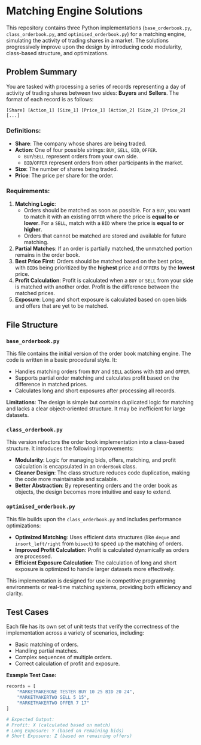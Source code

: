 # Matching Engine Solutions

This repository contains three Python implementations (`base_orderbook.py`, `class_orderbook.py`, and `optimised_orderbook.py`) for a matching engine, simulating the activity of trading shares in a market. The solutions progressively improve upon the design by introducing code modularity, class-based structure, and optimizations.

## Problem Summary

You are tasked with processing a series of records representing a day of activity of trading shares between two sides: **Buyers** and **Sellers**. The format of each record is as follows:

```
[Share] [Action_1] [Size_1] [Price_1] [Action_2] [Size_2] [Price_2] [...]
```

### Definitions:
- **Share**: The company whose shares are being traded.
- **Action**: One of four possible strings: `BUY`, `SELL`, `BID`, `OFFER`.
    - `BUY`/`SELL` represent orders from your own side.
    - `BID`/`OFFER` represent orders from other participants in the market.
- **Size**: The number of shares being traded.
- **Price**: The price per share for the order.

### Requirements:
1. **Matching Logic**:
    - Orders should be matched as soon as possible. For a `BUY`, you want to match it with an existing `OFFER` where the price is **equal to or lower**. For a `SELL`, match with a `BID` where the price is **equal to or higher**.
    - Orders that cannot be matched are stored and available for future matching.
2. **Partial Matches**: If an order is partially matched, the unmatched portion remains in the order book.
3. **Best Price First**: Orders should be matched based on the best price, with `BID`s being prioritized by the **highest** price and `OFFER`s by the **lowest** price.
4. **Profit Calculation**: Profit is calculated when a `BUY` or `SELL` from your side is matched with another order. Profit is the difference between the matched prices.
5. **Exposure**: Long and short exposure is calculated based on open bids and offers that are yet to be matched.

## File Structure

### `base_orderbook.py`

This file contains the initial version of the order book matching engine. The code is written in a basic procedural style. It:
- Handles matching orders from `BUY` and `SELL` actions with `BID` and `OFFER`.
- Supports partial order matching and calculates profit based on the difference in matched prices.
- Calculates long and short exposures after processing all records.

**Limitations**: The design is simple but contains duplicated logic for matching and lacks a clear object-oriented structure. It may be inefficient for large datasets.

### `class_orderbook.py`

This version refactors the order book implementation into a class-based structure. It introduces the following improvements:
- **Modularity**: Logic for managing bids, offers, matching, and profit calculation is encapsulated in an `OrderBook` class.
- **Cleaner Design**: The class structure reduces code duplication, making the code more maintainable and scalable.
- **Better Abstraction**: By representing orders and the order book as objects, the design becomes more intuitive and easy to extend.

### `optimised_orderbook.py`

This file builds upon the `class_orderbook.py` and includes performance optimizations:
- **Optimized Matching**: Uses efficient data structures (like `deque` and `insort_left/right` from `bisect`) to speed up the matching of orders.
- **Improved Profit Calculation**: Profit is calculated dynamically as orders are processed.
- **Efficient Exposure Calculation**: The calculation of long and short exposure is optimized to handle larger datasets more effectively.

This implementation is designed for use in competitive programming environments or real-time matching systems, providing both efficiency and clarity.

## Test Cases

Each file has its own set of unit tests that verify the correctness of the implementation across a variety of scenarios, including:
- Basic matching of orders.
- Handling partial matches.
- Complex sequences of multiple orders.
- Correct calculation of profit and exposure.

**Example Test Case:**
```python
records = [
    "MARKETMAKERONE TESTER BUY 10 25 BID 20 24",
    "MARKETMAKERTWO SELL 5 15",
    "MARKETMAKERTWO OFFER 7 17"
]

# Expected Output:
# Profit: X (calculated based on match)
# Long Exposure: Y (based on remaining bids)
# Short Exposure: Z (based on remaining offers)
```


